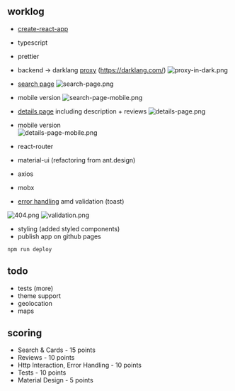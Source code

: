 ## worklog

- [create-react-app](docs/CRA-README.md)
- typescript
- prettier
- backend -> darklang [proxy](docs/proxy-in-dark.png) (https://darklang.com/)
  ![proxy-in-dark.png](docs/proxy-in-dark.png)

- [search page](https://cz35iek.github.io/yelp-itc/#/)
  ![search-page.png](docs/search-page.png)
- mobile version
  ![search-page-mobile.png](docs/search-page-mobile.png)

- [details page](https://cz35iek.github.io/yelp-itc/#/business/5H9FELa0l_zjRb9lhcvyng) including description + reviews
  ![details-page.png](docs/details-page.png)
- mobile version  
  ![details-page-mobile.png](docs/details-page-mobile.png)

- react-router
- material-ui (refactoring from ant.design)
- axios
- mobx
- [error handling](https://cz35iek.github.io/yelp-itc/#/business/wrong-id) amd validation (toast)

![404.png](docs/404.png)
![validation.png](docs/validation.png)

- styling (added styled components)
- publish app on github pages

`npm run deploy`

## todo

- tests (more)
- theme support
- geolocation
- maps

## scoring

- Search & Cards - 15 points
- Reviews - 10 points
- Http Interaction, Error Handling - 10 points
- Tests - 10 points
- Material Design - 5 points
